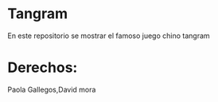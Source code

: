 # Tangram
En este repositorio se mostrar el famoso juego chino tangram 
# Derechos: 
Paola Gallegos,David mora


